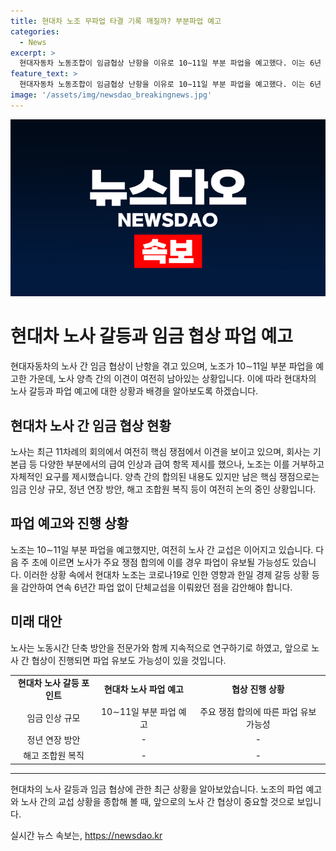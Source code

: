 ```yaml
---
title: 현대차 노조 무파업 타결 기록 깨질까? 부분파업 예고
categories:
  - News
excerpt: >
  현대자동차 노동조합이 임금협상 난항을 이유로 10∼11일 부분 파업을 예고했다. 이는 6년 만에 발생하는 파업이다. 노사는 여전히 기본급 인상과 정년 연장 등 핵심 쟁점에서 이견을 보이고 있으며, 파업 일정을 잡았지만 교섭은 이어진다. 다음 주 초 집중 교섭에서 합의에 이르면 파업 유보 가능성도 있다. 이번 파업은 코로나19와 한일 경제 갈등 등을 고려한 결정이다.
feature_text: >
  현대자동차 노동조합이 임금협상 난항을 이유로 10∼11일 부분 파업을 예고했다. 이는 6년 만에 발생하는 파업이다. 노사는 여전히 기본급 인상과 정년 연장 등 핵심 쟁점에서 이견을 보이고 있으며, 파업 일정을 잡았지만 교섭은 이어진다. 다음 주 초 집중 교섭에서 합의에 이르면 파업 유보 가능성도 있다. 이번 파업은 코로나19와 한일 경제 갈등 등을 고려한 결정이다.
image: '/assets/img/newsdao_breakingnews.jpg'
---
```


<p><img src="/assets/img/newsdao_breakingnews.jpg" alt="ranknews 속보" /></p>

<h1>현대차 노사 갈등과 임금 협상 파업 예고</h1>

<p data-ke-size="size16">현대자동차의 노사 간 임금 협상이 난항을 겪고 있으며, 노조가 10∼11일 부분 파업을 예고한 가운데, 노사 양측 간의 이견이 여전히 남아있는 상황입니다. 이에 따라 현대차의 노사 갈등과 파업 예고에 대한 상황과 배경을 알아보도록 하겠습니다.</p>

<h2 data-ke-size="size26">현대차 노사 간 임금 협상 현황</h2>

<p data-ke-size="size16">노사는 최근 11차례의 회의에서 여전히 핵심 쟁점에서 이견을 보이고 있으며, 회사는 기본급 등 다양한 부분에서의 급여 인상과 급여 항목 제시를 했으나, 노조는 이를 거부하고 자체적인 요구를 제시했습니다. 양측 간의 합의된 내용도 있지만 남은 핵심 쟁점으로는 임금 인상 규모, 정년 연장 방안, 해고 조합원 복직 등이 여전히 논의 중인 상황입니다.</p>

<h2 data-ke-size="size26">파업 예고와 진행 상황</h2>

<p data-ke-size="size16">노조는 10∼11일 부분 파업을 예고했지만, 여전히 노사 간 교섭은 이어지고 있습니다. 다음 주 초에 이르면 노사가 주요 쟁점 합의에 이를 경우 파업이 유보될 가능성도 있습니다. 이러한 상황 속에서 현대차 노조는 코로나19로 인한 영향과 한일 경제 갈등 상황 등을 감안하여 연속 6년간 파업 없이 단체교섭을 이뤄왔던 점을 감안해야 합니다.</p>

<h2 data-ke-size="size26">미래 대안</h2>

<p data-ke-size="size16">노사는 노동시간 단축 방안을 전문가와 함께 지속적으로 연구하기로 하였고, 앞으로 노사 간 협상이 진행되면 파업 유보도 가능성이 있을 것입니다. </p>

<table>
  <tr>
    <td style="text-align: center; height: 17px;"><b>현대차 노사 갈등 포인트</b></td>
    <td style="text-align: center; height: 17px;"><b>현대차 노사 파업 예고</b></td>
    <td style="text-align: center; height: 17px;"><b>협상 진행 상황</b></td>
  </tr>
  <tr>
    <td style="text-align: center;">임금 인상 규모</td>
    <td style="text-align: center;">10∼11일 부분 파업 예고</td>
    <td style="text-align: center;">주요 쟁점 합의에 따른 파업 유보 가능성</td>
  </tr>
  <tr>
    <td style="text-align: center;">정년 연장 방안</td>
    <td style="text-align: center;">-</td>
    <td style="text-align: center;">-</td>
  </tr>
  <tr>
    <td style="text-align: center;">해고 조합원 복직</td>
    <td style="text-align: center;">-</td>
    <td style="text-align: center;">-</td>
  </tr>
</table>

<hr>

<p data-ke-size="size16">현대차의 노사 갈등과 임금 협상에 관한 최근 상황을 알아보았습니다. 노조의 파업 예고와 노사 간의 교섭 상황을 종합해 볼 때, 앞으로의 노사 간 협상이 중요할 것으로 보입니다.</p>
실시간 뉴스 속보는, <a href="https://newsdao.kr" rel="dofollow">https://newsdao.kr</a>


